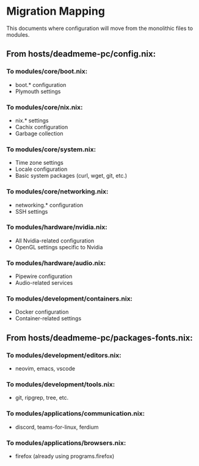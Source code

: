# Migration Mapping

This documents where configuration will move from the monolithic files to modules.

## From hosts/deadmeme-pc/config.nix:

### To modules/core/boot.nix:
- boot.* configuration
- Plymouth settings

### To modules/core/nix.nix:
- nix.* settings
- Cachix configuration
- Garbage collection

### To modules/core/system.nix:
- Time zone settings
- Locale configuration
- Basic system packages (curl, wget, git, etc.)

### To modules/core/networking.nix:
- networking.* configuration
- SSH settings

### To modules/hardware/nvidia.nix:
- All Nvidia-related configuration
- OpenGL settings specific to Nvidia

### To modules/hardware/audio.nix:
- Pipewire configuration
- Audio-related services

### To modules/development/containers.nix:
- Docker configuration
- Container-related settings

## From hosts/deadmeme-pc/packages-fonts.nix:

### To modules/development/editors.nix:
- neovim, emacs, vscode

### To modules/development/tools.nix:
- git, ripgrep, tree, etc.

### To modules/applications/communication.nix:
- discord, teams-for-linux, ferdium

### To modules/applications/browsers.nix:
- firefox (already using programs.firefox)
